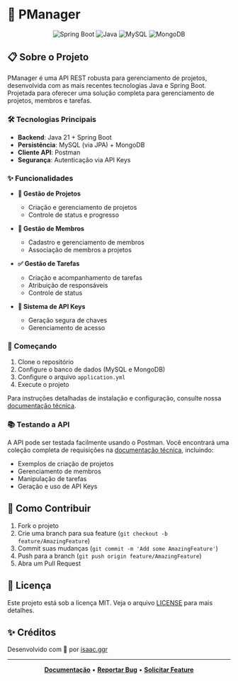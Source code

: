 # 🚀 PManager

<div align="center">

![Spring Boot](https://img.shields.io/badge/Spring_Boot-21-green.svg)
![Java](https://img.shields.io/badge/Java-21-orange.svg)
![MySQL](https://img.shields.io/badge/MySQL-8.0-blue.svg)
![MongoDB](https://img.shields.io/badge/MongoDB-Latest-green.svg)

</div>

## 📋 Sobre o Projeto

PManager é uma API REST robusta para gerenciamento de projetos, desenvolvida com as mais recentes tecnologias Java e Spring Boot. Projetada para oferecer uma solução completa para gerenciamento de projetos, membros e tarefas.

### 🛠️ Tecnologias Principais

-   **Backend**: Java 21 + Spring Boot
-   **Persistência**: MySQL (via JPA) + MongoDB
-   **Cliente API**: Postman
-   **Segurança**: Autenticação via API Keys

### ✨ Funcionalidades

-   **📁 Gestão de Projetos**
    -   Criação e gerenciamento de projetos
    -   Controle de status e progresso
-   **👥 Gestão de Membros**
    -   Cadastro e gerenciamento de membros
    -   Associação de membros a projetos
-   **✅ Gestão de Tarefas**

    -   Criação e acompanhamento de tarefas
    -   Atribuição de responsáveis
    -   Controle de status

-   **🔑 Sistema de API Keys**
    -   Geração segura de chaves
    -   Gerenciamento de acesso

### 🚀 Começando

1. Clone o repositório
2. Configure o banco de dados (MySQL e MongoDB)
3. Configure o arquivo `application.yml`
4. Execute o projeto

Para instruções detalhadas de instalação e configuração, consulte nossa [documentação técnica](docs/TECHNICAL.md).

### 📚 Testando a API

A API pode ser testada facilmente usando o Postman. Você encontrará uma coleção completa de requisições na [documentação técnica](docs/TECHNICAL.md), incluindo:

-   Exemplos de criação de projetos
-   Gerenciamento de membros
-   Manipulação de tarefas
-   Geração e uso de API Keys

## 🤝 Como Contribuir

1. Fork o projeto
2. Crie uma branch para sua feature (`git checkout -b feature/AmazingFeature`)
3. Commit suas mudanças (`git commit -m 'Add some AmazingFeature'`)
4. Push para a branch (`git push origin feature/AmazingFeature`)
5. Abra um Pull Request

## 📜 Licença

Este projeto está sob a licença MIT. Veja o arquivo [LICENSE](LICENSE) para mais detalhes.

## ✨ Créditos

Desenvolvido com 💙 por [isaac.ggr](https://github.com/isaac.ggr)

---

<div align="center">

**[Documentação](docs/TECHNICAL.md)** •
**[Reportar Bug](https://github.com/isaac.ggr/pmanager/issues)** •
**[Solicitar Feature](https://github.com/isaac.ggr/pmanager/issues)**

</div>
